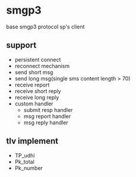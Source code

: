 # smgp3
base smgp3 protocol sp's client

## support
* persistent connect  
* reconnect mechanism  
* send short msg  
* send long msg(single sms content length > 70)  
* receive report
* receive short reply
* receive long reply
* custom handler
  * submit resp handler
  * msg report handler
  * msg reply handler
  
## tlv implement
* TP_udhi  
* Pk_total  
* Pk_number  
